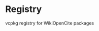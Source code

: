 <!--
SPDX-FileCopyrightText: 2025 The University of St Andrews
SPDX-License-Identifier: CC-BY-SA-4.0
-->

# Registry

vcpkg registry for WikiOpenCite packages
